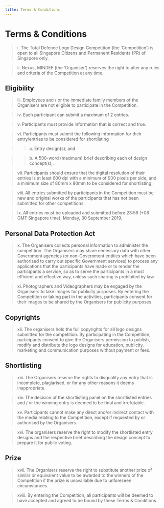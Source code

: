 ```yaml
---
title: Terms & Conditions
---
```


# Terms & Conditions

> i. The Total Defence Logo Design Competition (the ‘Competition’) is open to all Singapore Citizens and Permanent Residents (PR) of Singapore only.

> ii. Nexus, MINDEF (the ‘Organiser’) reserves the right to alter any rules and criteria of the Competition at any time.

## Eligibility

> iii. Employees and / or the immediate family members of the Organisers are not eligible to participate in the Competition.

> iv. Each participant can submit a maximum of 2 entries.

> v. Participants must provide information that is correct and true.

> vi. Participants must submit the following information for their entry/entries to be considered for shortlisting

> > a. Entry design(s); and

> > b. A 500-word (maximum) brief describing each of design concept(s),.

> vii. Participants should ensure that the digital resolution of their entries is at least 600 dpi with a minimum of 900 pixels per side, and a minimum size of 80mm x 80mm to be considered for shortlisting.

> viii. All entries submitted by participants in the Competition must be new and original works of the participants that has not been submitted for other competitions.

> ix. All entries must be uploaded and submitted before 23:59 (+08 GMT Singapore time), Monday, 30 September 2019.

## Personal Data Protection Act

> x. The Organisers collects personal information to administer the competition. The Organisers may share necessary data with other Government agencies (or non-Government entities which have been authorised to carry out specific Government services) to process any applications that the participants have made or to render the participants a service, so as to serve the participants in a most efficient and effective way, unless such sharing is prohibited by law.

> xi. Photographers and Videographers may be engaged by the Organisers to take images for publicity purposes. By entering the Competition or taking part in the activities, participants consent for their images to be shared by the Organisers for publicity purposes.

## Copyrights

> xii. The organisers hold the full copyrights for all logo designs submitted for the competition. By participating in the Competition, participants consent to give the Organisers permission to publish, modify and distribute the logo designs for education, publicity, marketing and communication purposes without payment or fees.

## Shortlisting

> xiii. The Organisers reserve the rights to disqualify any entry that is incomplete, plagiarised, or for any other reasons it deems inappropriate.

> xiv. The decision of the shortlisting panel on the shortlisted entries and / or the winning entry is deemed to be final and irrefutable.

> xv. Participants cannot make any direct and/or indirect contact with the media relating to the Competition, except if requested by or authorised by the Organisers.

> xvi. The organisers reserve the right to modify the shortlisted entry designs and the respective brief describing the design concept to prepare it for public voting.

## Prize

> xvii. The Organisers reserve the right to substitute another prize of similar or equivalent value to be awarded to the winners of the Competition if the prize is unavailable due to unforeseen circumstances.

> xviii. By entering the Competition, all participants will be deemed to have accepted and agreed to be bound by these Terms & 
Conditions.

